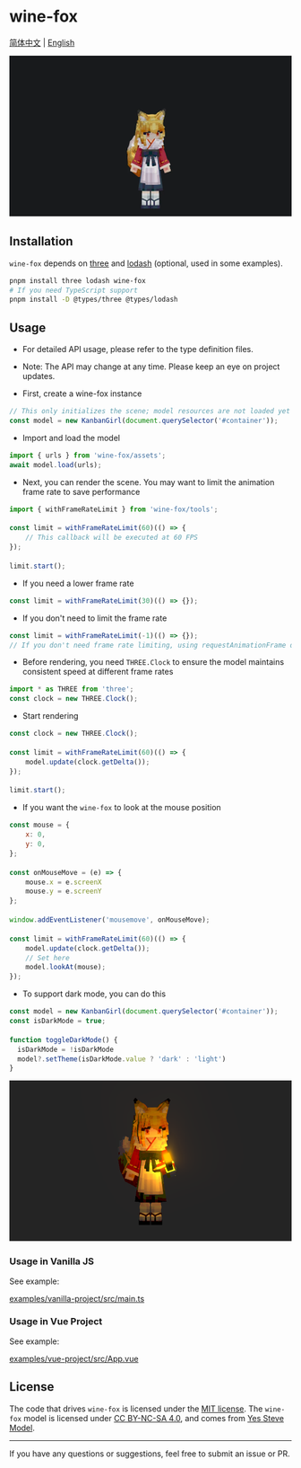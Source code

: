 # wine-fox

[简体中文](../README.md) | [English](README_EN.md)

![Wine Fox](assets/PixPin_2025-06-22_19-12-34.webp)

## Installation

`wine-fox` depends on [three](https://www.npmjs.com/package/three) and [lodash](https://www.npmjs.com/package/lodash) (optional, used in some examples).

```bash
pnpm install three lodash wine-fox
# If you need TypeScript support
pnpm install -D @types/three @types/lodash
```

## Usage

- For detailed API usage, please refer to the type definition files.
- Note: The API may change at any time. Please keep an eye on project updates.

- First, create a wine-fox instance

```JavaScript
// This only initializes the scene; model resources are not loaded yet
const model = new KanbanGirl(document.querySelector('#container'));
```

- Import and load the model

```JavaScript
import { urls } from 'wine-fox/assets';
await model.load(urls);
```

- Next, you can render the scene. You may want to limit the animation frame rate to save performance

```JavaScript
import { withFrameRateLimit } from 'wine-fox/tools';

const limit = withFrameRateLimit(60)(() => {
    // This callback will be executed at 60 FPS
});

limit.start();
```

- If you need a lower frame rate

```JavaScript
const limit = withFrameRateLimit(30)(() => {});
```

- If you don't need to limit the frame rate

```JavaScript
const limit = withFrameRateLimit(-1)(() => {});
// If you don't need frame rate limiting, using requestAnimationFrame directly is a better choice
```

- Before rendering, you need `THREE.Clock` to ensure the model maintains consistent speed at different frame rates

```JavaScript
import * as THREE from 'three';
const clock = new THREE.Clock();
```

- Start rendering

```JavaScript
const clock = new THREE.Clock();

const limit = withFrameRateLimit(60)(() => {
    model.update(clock.getDelta());
});

limit.start();
```

- If you want the `wine-fox` to look at the mouse position

```JavaScript
const mouse = {
    x: 0,
    y: 0,
};

const onMouseMove = (e) => {
    mouse.x = e.screenX
    mouse.y = e.screenY
};

window.addEventListener('mousemove', onMouseMove);

const limit = withFrameRateLimit(60)(() => {
    model.update(clock.getDelta());
    // Set here
    model.lookAt(mouse);
});
```

- To support dark mode, you can do this

```JavaScript
const model = new KanbanGirl(document.querySelector('#container'));
const isDarkMode = true;

function toggleDarkMode() {
  isDarkMode = !isDarkMode
  model?.setTheme(isDarkMode.value ? 'dark' : 'light')
}
```

![dark mode](assets/dark.png)

### Usage in Vanilla JS

See example:

[examples/vanilla-project/src/main.ts](../../examples/vanilla-project/src/main.ts)

### Usage in Vue Project

See example:

[examples/vue-project/src/App.vue](../../examples/vue-project/src/App.vue)

## License

The code that drives `wine-fox` is licensed under the [MIT license](https://opensource.org/licenses/MIT).
The `wine-fox` model is licensed under [CC BY-NC-SA 4.0](https://creativecommons.org/licenses/by-nc-sa/4.0/deed.en), and comes from [Yes Steve Model](https://modrinth.com/mod/yes-steve-model).

---

If you have any questions or suggestions, feel free to submit an issue or PR.
